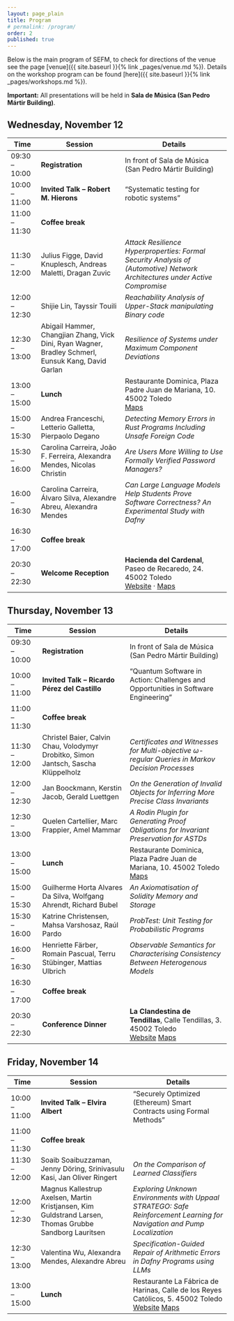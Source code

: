 ```yaml
---
layout: page_plain
title: Program
# permalink: /program/
order: 2
published: true
---
```


Below is the main program of SEFM, to check for directions of the venue see the page [venue]({{ site.baseurl }}{% link _pages/venue.md %}).
Details on the workshop program can be found [here]({{ site.baseurl }}{% link _pages/workshops.md %}).

**Important:** All presentations will be held in **Sala de Música (San Pedro Mártir Building)**.


## Wednesday, November 12

| Time | Session | Details |
|------|----------|----------|
| 09:30 – 10:00 | **Registration** | In front of Sala de Música (San Pedro Mártir Building) |
| 10:00 – 11:00 | **Invited Talk – Robert M. Hierons** | “Systematic testing for robotic systems” |
| 11:00 – 11:30 | **Coffee break** |  |
| 11:30 – 12:00 | Julius Figge, David Knuplesch, Andreas Maletti, Dragan Zuvic | *Attack Resilience Hyperproperties: Formal Security Analysis of (Automotive) Network Architectures under Active Compromise* |
| 12:00 – 12:30 | Shijie Lin, Tayssir Touili | *Reachability Analysis of Upper-Stack manipulating Binary code* |
| 12:30 – 13:00 | Abigail Hammer, Changjian Zhang, Vick Dini, Ryan Wagner, Bradley Schmerl, Eunsuk Kang, David Garlan | *Resilience of Systems under Maximum Component Deviations* |
| 13:00 – 15:00 | **Lunch** | Restaurante Dominica, Plaza Padre Juan de Mariana, 10. 45002 Toledo <br> [Maps](https://maps.app.goo.gl/rCV9v7otgXxuqDMJ8) |
| 15:00 – 15:30 | Andrea Franceschi, Letterio Galletta, Pierpaolo Degano | *Detecting Memory Errors in Rust Programs Including Unsafe Foreign Code* |
| 15:30 – 16:00 | Carolina Carreira, João F. Ferreira, Alexandra Mendes, Nicolas Christin | *Are Users More Willing to Use Formally Verified Password Managers?* |
| 16:00 – 16:30 | Carolina Carreira, Álvaro Silva, Alexandre Abreu, Alexandra Mendes | *Can Large Language Models Help Students Prove Software Correctness? An Experimental Study with Dafny* |
| 16:30 – 17:00 | **Coffee break** |  |
| 20:30 – 22:30 | **Welcome Reception** | **Hacienda del Cardenal**, Paseo de Recaredo, 24. 45002 Toledo<br>[Website](https://www.haciendadelcardenal.com/) · [Maps](https://maps.app.goo.gl/qiDzEXc8revFuDfj6) |


## Thursday, November 13

| Time | Session | Details |
|------|----------|----------|
| 09:30 – 10:00 | **Registration** | In front of Sala de Música (San Pedro Mártir Building) |
| 10:00 – 11:00 | **Invited Talk – Ricardo Pérez del Castillo** | “Quantum Software in Action: Challenges and Opportunities in Software Engineering” |
| 11:00 – 11:30 | **Coffee break** |  |
| 11:30 – 12:00 | Christel Baier, Calvin Chau, Volodymyr Drobitko, Simon Jantsch, Sascha Klüppelholz | *Certificates and Witnesses for Multi-objective ω-regular Queries in Markov Decision Processes* |
| 12:00 – 12:30 | Jan Boockmann, Kerstin Jacob, Gerald Luettgen | *On the Generation of Invalid Objects for Inferring More Precise Class Invariants* |
| 12:30 – 13:00 | Quelen Cartellier, Marc Frappier, Amel Mammar | *A Rodin Plugin for Generating Proof Obligations for Invariant Preservation for ASTDs* |
| 13:00 – 15:00 | **Lunch** | Restaurante Dominica, Plaza Padre Juan de Mariana, 10. 45002 Toledo <br> [Maps](https://maps.app.goo.gl/rCV9v7otgXxuqDMJ8) |
| 15:00 – 15:30 | Guilherme Horta Alvares Da Silva, Wolfgang Ahrendt, Richard Bubel | *An Axiomatisation of Solidity Memory and Storage* |
| 15:30 – 16:00 | Katrine Christensen, Mahsa Varshosaz, Raúl Pardo | *ProbTest: Unit Testing for Probabilistic Programs* |
| 16:00 – 16:30 | Henriette Färber, Romain Pascual, Terru Stübinger, Mattias Ulbrich | *Observable Semantics for Characterising Consistency Between Heterogenous Models* |
| 16:30 – 17:00 | **Coffee break** |  |
| 20:30 – 22:30 | **Conference Dinner** | **La Clandestina de Tendillas**, Calle Tendillas, 3. 45002 Toledo<br>[Website](https://clandestina.la/) [Maps](https://maps.app.goo.gl/KYymKMeGRBAdz4ab6) |



## Friday, November 14

| Time | Session | Details |
|------|----------|----------|
| 10:00 – 11:00 | **Invited Talk – Elvira Albert** | “Securely Optimized (Ethereum) Smart Contracts using Formal Methods” |
| 11:00 – 11:30 | **Coffee break** |  |
| 11:30 – 12:00 | Soaib Soaibuzzaman, Jenny Döring, Srinivasulu Kasi, Jan Oliver Ringert | *On the Comparison of Learned Classifiers* |
| 12:00 – 12:30 | Magnus Kallestrup Axelsen, Martin Kristjansen, Kim Guldstrand Larsen, Thomas Grubbe Sandborg Lauritsen | *Exploring Unknown Environments with Uppaal STRATEGO: Safe Reinforcement Learning for Navigation and Pump Localization* |
| 12:30 – 13:00 | Valentina Wu, Alexandra Mendes, Alexandre Abreu | *Specification-Guided Repair of Arithmetic Errors in Dafny Programs using LLMs* |
| 13:00 – 15:00 | **Lunch** | Restaurante La Fábrica de Harinas, Calle de los Reyes Católicos, 5. 45002 Toledo<br>[Website](https://www.hotelsanjuandelosreyes.com/es/la-fabrica-de-harinas) [Maps](https://maps.app.goo.gl/LpXKGR5ozfNDCLVx6) |


